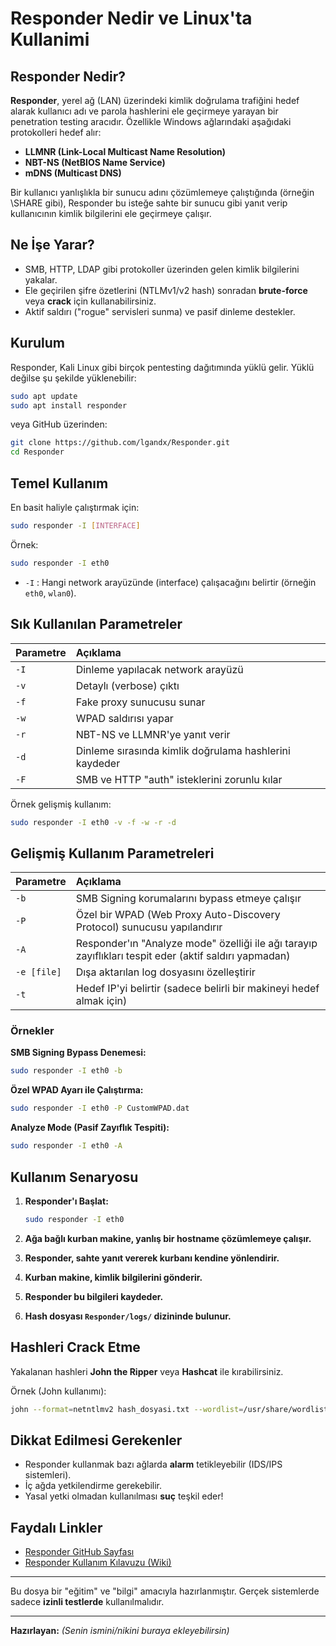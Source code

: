 # Responder Nedir ve Linux'ta Kullanimi

## Responder Nedir?

**Responder**, yerel ağ (LAN) üzerindeki kimlik doğrulama trafiğini hedef alarak kullanıcı adı ve parola hashlerini ele geçirmeye yarayan bir penetration testing aracıdır. Özellikle Windows ağlarındaki aşağıdaki protokolleri hedef alır:

- **LLMNR (Link-Local Multicast Name Resolution)**
- **NBT-NS (NetBIOS Name Service)**
- **mDNS (Multicast DNS)**

Bir kullanıcı yanlışlıkla bir sunucu adını çözümlemeye çalıştığında (örneğin \\SHARE gibi), Responder bu isteğe sahte bir sunucu gibi yanıt verip kullanıcının kimlik bilgilerini ele geçirmeye çalışır.

## Ne İşe Yarar?

- SMB, HTTP, LDAP gibi protokoller üzerinden gelen kimlik bilgilerini yakalar.
- Ele geçirilen şifre özetlerini (NTLMv1/v2 hash) sonradan **brute-force** veya **crack** için kullanabilirsiniz.
- Aktif saldırı ("rogue" servisleri sunma) ve pasif dinleme destekler.

## Kurulum

Responder, Kali Linux gibi birçok pentesting dağıtımında yüklü gelir. Yüklü değilse şu şekilde yüklenebilir:

```bash
sudo apt update
sudo apt install responder
```

veya GitHub üzerinden:

```bash
git clone https://github.com/lgandx/Responder.git
cd Responder
```

## Temel Kullanım

En basit haliyle çalıştırmak için:

```bash
sudo responder -I [INTERFACE]
```

Örnek:

```bash
sudo responder -I eth0
```

- `-I` : Hangi network arayüzünde (interface) çalışacağını belirtir (örneğin `eth0`, `wlan0`).

## Sık Kullanılan Parametreler

| Parametre | Açıklama |
|:---|:---|
| `-I` | Dinleme yapılacak network arayüzü |
| `-v` | Detaylı (verbose) çıktı |
| `-f` | Fake proxy sunucusu sunar |
| `-w` | WPAD saldırısı yapar |
| `-r` | NBT-NS ve LLMNR'ye yanıt verir |
| `-d` | Dinleme sırasında kimlik doğrulama hashlerini kaydeder |
| `-F` | SMB ve HTTP "auth" isteklerini zorunlu kılar |

Örnek gelişmiş kullanım:

```bash
sudo responder -I eth0 -v -f -w -r -d
```

## Gelişmiş Kullanım Parametreleri

| Parametre | Açıklama |
|:---|:---|
| `-b` | SMB Signing korumalarını bypass etmeye çalışır |
| `-P` | Özel bir WPAD (Web Proxy Auto-Discovery Protocol) sunucusu yapılandırır |
| `-A` | Responder'ın "Analyze mode" özelliği ile ağı tarayıp zayıflıkları tespit eder (aktif saldırı yapmadan) |
| `-e [file]` | Dışa aktarılan log dosyasını özelleştirir |
| `-t` | Hedef IP'yi belirtir (sadece belirli bir makineyi hedef almak için) |

### Örnekler

**SMB Signing Bypass Denemesi:**

```bash
sudo responder -I eth0 -b
```

**Özel WPAD Ayarı ile Çalıştırma:**

```bash
sudo responder -I eth0 -P CustomWPAD.dat
```

**Analyze Mode (Pasif Zayıflık Tespiti):**

```bash
sudo responder -I eth0 -A
```

## Kullanım Senaryosu

1. **Responder'ı Başlat:**

    ```bash
    sudo responder -I eth0
    ```

2. **Ağa bağlı kurban makine, yanlış bir hostname çözümlemeye çalışır.**

3. **Responder, sahte yanıt vererek kurbanı kendine yönlendirir.**

4. **Kurban makine, kimlik bilgilerini gönderir.**

5. **Responder bu bilgileri kaydeder.**

6. **Hash dosyası `Responder/logs/` dizininde bulunur.**

## Hashleri Crack Etme

Yakalanan hashleri **John the Ripper** veya **Hashcat** ile kırabilirsiniz.

Örnek (John kullanımı):

```bash
john --format=netntlmv2 hash_dosyasi.txt --wordlist=/usr/share/wordlists/rockyou.txt
```

## Dikkat Edilmesi Gerekenler

- Responder kullanmak bazı ağlarda **alarm** tetikleyebilir (IDS/IPS sistemleri).
- İç ağda yetkilendirme gerekebilir.
- Yasal yetki olmadan kullanılması **suç** teşkil eder!

## Faydalı Linkler

- [Responder GitHub Sayfası](https://github.com/lgandx/Responder)
- [Responder Kullanım Kılavuzu (Wiki)](https://github.com/lgandx/Responder/wiki)

---

Bu dosya bir "eğitim" ve "bilgi" amacıyla hazırlanmıştır. Gerçek sistemlerde sadece **izinli testlerde** kullanılmalıdır.

---

**Hazırlayan:** _(Senin ismini/nikini buraya ekleyebilirsin)_


